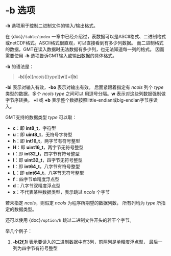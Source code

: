 # -b 选项

**-b** 选项用于控制二进制文件的输入/输出格式。

在 {doc}`/table/index` 一章中已经介绍过，表数据可以是ASCII格式、二进制格式
或netCDF格式。ASCII格式很直观，可以直接看到有多少列数据。
而二进制格式的数据，GMT在读入数据时无法数据有多少列，也无法知道每一列的格式。
因而需要使用 **-b** 选项告诉GMT输入或输出数据的具体格式。

**-b** 的语法是：

> **-b**\[**i**|**o**\]\[*ncols*\]\[*type*\]\[**w**\]\[**+l**|**b**\]

**-bi** 表示对输入有效，**-bo** 表示对输出有效。
后面紧跟着指定有 *ncols* 列个 *type* 类型的数据，多个 *ncols* *type* 之间可以
用逗号分隔。**w** 表示对这些列数据强制做字节序转换。
**+l** 或 **+b** 表示整个数据按照little-endian或big-endian字节序读入。

GMT支持的数据类型 *type* 可以取：

- **c**：即 **int8_t**，字符型
- **u**：即 **uint8_t**，无符号字符型
- **h**：即 **int16_t**，两字节有符号整型
- **H**：即 **uint16_t**，两字节无符号整型
- **i**：即 **int32_t**，四字节有符号整型
- **I**：即 **uint32_t**，四字节无符号整型
- **l**：即 **int64_t**，八字节有符号整型
- **L**：即 **uint64_t**，八字节无符号整型
- **f**：四字节单精度浮点型
- **d**：八字节双精度浮点型
- **x**：不代表某种数据类型，表示跳过 *ncols* 个字节

若未指定 *ncols*，则假定 *ncols* 为程序所期望的数据列数，
所有列均为 *type* 所指定的数据类型。

还可以使用 {doc}`/option/h` 跳过二进制文件开头的若干个字节。

举几个例子：

1. **-bi2f,1i** 表示要读入的二进制数据中有3列，前两列是单精度浮点型，
   最后一列为四字节有符号整型
